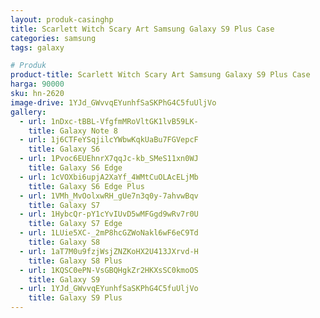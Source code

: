 ```yaml
---
layout: produk-casinghp
title: Scarlett Witch Scary Art Samsung Galaxy S9 Plus Case
categories: samsung
tags: galaxy

# Produk
product-title: Scarlett Witch Scary Art Samsung Galaxy S9 Plus Case
harga: 90000
sku: hn-2620
image-drive: 1YJd_GWvvqEYunhfSaSKPhG4C5fuUljVo
gallery:
  - url: 1nDxc-tBBL-VfgfmMRoVltGK1lvB59LK-
    title: Galaxy Note 8
  - url: 1j6CTFeYSqjilcYWbwKqkUaBu7FGVepcF
    title: Galaxy S6
  - url: 1Pvoc6EUEhnrX7qqJc-kb_SMeS11xn0WJ
    title: Galaxy S6 Edge
  - url: 1cVOXbi6upjA2XaYf_4WMtCuOLAcELjMb
    title: Galaxy S6 Edge Plus
  - url: 1VMh_MvOolxwRH_gUe7n3q0y-7ahvwBqv
    title: Galaxy S7
  - url: 1HybcQr-pY1cYvIUvD5wMFGgd9wRv7r0U
    title: Galaxy S7 Edge
  - url: 1LUie5XC-_2mP8hcGZWoNakl6wF6eC9Td
    title: Galaxy S8
  - url: 1aT7M0u9fzjWsjZNZKoHX2U413JXrvd-H
    title: Galaxy S8 Plus
  - url: 1KQSC0ePN-VsGBQHgkZr2HKXsSC0kmoOS
    title: Galaxy S9
  - url: 1YJd_GWvvqEYunhfSaSKPhG4C5fuUljVo
    title: Galaxy S9 Plus
---
```


